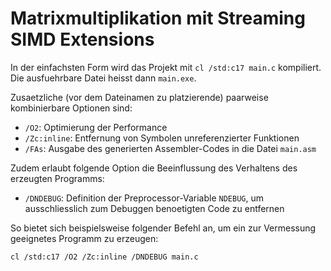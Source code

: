 # Matrixmultiplikation mit Streaming SIMD Extensions

In der einfachsten Form wird das Projekt mit `cl /std:c17 main.c` kompiliert.
Die ausfuehrbare Datei heisst dann `main.exe`.

Zusaetzliche (vor dem Dateinamen zu platzierende) paarweise kombinierbare Optionen sind:

* `/O2`: Optimierung der Performance
* `/Zc:inline`: Entfernung von Symbolen unreferenzierter Funktionen
* `/FAs`: Ausgabe des generierten Assembler-Codes in die Datei `main.asm`

Zudem erlaubt folgende Option die Beeinflussung des Verhaltens des erzeugten Programms:

* `/DNDEBUG`: Definition der Preprocessor-Variable `NDEBUG`, um ausschliesslich zum Debuggen benoetigten Code zu entfernen

So bietet sich beispielsweise folgender Befehl an, um ein zur Vermessung geeignetes Programm zu erzeugen: 

```shell
cl /std:c17 /O2 /Zc:inline /DNDEBUG main.c
```
